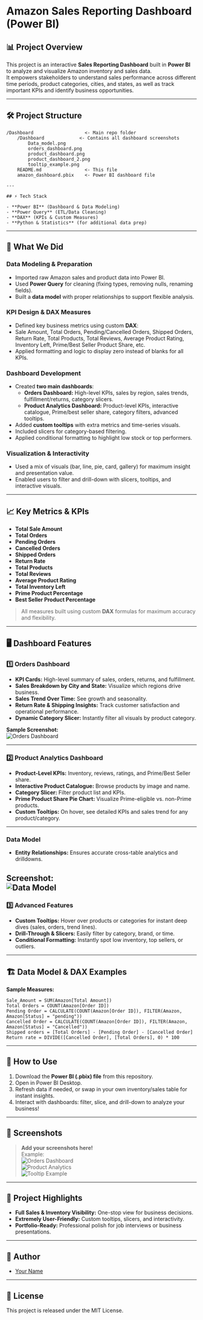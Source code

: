 # Amazon Sales Reporting Dashboard (Power BI)

## 📊 Project Overview

This project is an interactive **Sales Reporting Dashboard** built in **Power BI** to analyze and visualize Amazon inventory and sales data.  
It empowers stakeholders to understand sales performance across different time periods, product categories, cities, and states, as well as track important KPIs and identify business opportunities.

---

## 🛠️ Project Structure

```plaintext
/Dashboard                   <- Main repo folder
    /Dashboard             <- Contains all dashboard screenshots
        Data_model.png
        orders_dashboard.png
        product_dashboard.png
        product_dashboard_2.png
        tooltip_example.png
    README.md                <- This file
    amazon_dashboard.pbix    <- Power BI dashboard file

---

## ⚡ Tech Stack

- **Power BI** (Dashboard & Data Modeling)
- **Power Query** (ETL/Data Cleaning)
- **DAX** (KPIs & Custom Measures)
- **Python & Statistics** (for additional data prep)
```
---
## 🚀 What We Did

### Data Modeling & Preparation

- Imported raw Amazon sales and product data into Power BI.
- Used **Power Query** for cleaning (fixing types, removing nulls, renaming fields).
- Built a **data model** with proper relationships to support flexible analysis.

### KPI Design & DAX Measures

- Defined key business metrics using custom **DAX**:
- Sale Amount, Total Orders, Pending/Cancelled Orders, Shipped Orders, Return Rate, Total Products, Total Reviews, Average Product Rating, Inventory Left, Prime/Best Seller Product Share, etc.
- Applied formatting and logic to display zero instead of blanks for all KPIs.

### Dashboard Development

- Created **two main dashboards**:
    - **Orders Dashboard:** High-level KPIs, sales by region, sales trends, fulfillment/returns, category slicers.
    - **Product Analytics Dashboard:** Product-level KPIs, interactive catalogue, Prime/best seller share, category filters, advanced tooltips.
- Added **custom tooltips** with extra metrics and time-series visuals.
- Included slicers for category-based filtering.
- Applied conditional formatting to highlight low stock or top performers.

### Visualization & Interactivity

- Used a mix of visuals (bar, line, pie, card, gallery) for maximum insight and presentation value.
- Enabled users to filter and drill-down with slicers, tooltips, and interactive visuals.

---

## 📈 Key Metrics & KPIs

- **Total Sale Amount**
- **Total Orders**
- **Pending Orders**
- **Cancelled Orders**
- **Shipped Orders**
- **Return Rate**
- **Total Products**
- **Total Reviews**
- **Average Product Rating**
- **Total Inventory Left**
- **Prime Product Percentage**
- **Best Seller Product Percentage**

> All measures built using custom **DAX** formulas for maximum accuracy and flexibility.

---

## 🖥️ Dashboard Features

### 1️⃣ Orders Dashboard

- **KPI Cards:** High-level summary of sales, orders, returns, and fulfillment.
- **Sales Breakdown by City and State:** Visualize which regions drive business.
- **Sales Trend Over Time:** See growth and seasonality.
- **Return Rate & Shipping Insights:** Track customer satisfaction and operational performance.
- **Dynamic Category Slicer:** Instantly filter all visuals by product category.

**Sample Screenshot:**  
![Orders Dashboard](././Dashboard/orders_dashboard.png)

---

### 2️⃣ Product Analytics Dashboard

- **Product-Level KPIs:** Inventory, reviews, ratings, and Prime/Best Seller share.
- **Interactive Product Catalogue:** Browse products by image and name.
- **Category Slicer:** Filter product list and KPIs.
- **Prime Product Share Pie Chart:** Visualize Prime-eligible vs. non-Prime products.
- **Custom Tooltips:** On hover, see detailed KPIs and sales trend for any product/category.

---

### Data Model

- **Entity Relationships:** Ensures accurate cross-table analytics and drilldowns.

**Screenshot:**  
![Data Model](./Dashboard/Data_model.png)
---

### 3️⃣ Advanced Features

- **Custom Tooltips:** Hover over products or categories for instant deep dives (sales, orders, trend lines).
- **Drill-Through & Slicers:** Easily filter by category, brand, or time.
- **Conditional Formatting:** Instantly spot low inventory, top sellers, or outliers.

---

## 🏗️ Data Model & DAX Examples

**Sample Measures:**
```dax
Sale_Amount = SUM(Amazon[Total Amount])
Total Orders = COUNT(Amazon[Order ID])
Pending Order = CALCULATE(COUNT(Amazon[Order ID]), FILTER(Amazon, Amazon[Status] = "pending"))
Cancelled Order = CALCULATE(COUNT(Amazon[Order ID]), FILTER(Amazon, Amazon[Status] = "Cancelled"))
Shipped orders = [Total Orders] - [Pending Order] - [Cancelled Order]
Return rate = DIVIDE([Cancelled Order], [Total Orders], 0) * 100

```
---

## 📂 How to Use

1. Download the **Power BI (.pbix) file** from this repository.
2. Open in Power BI Desktop.
3. Refresh data if needed, or swap in your own inventory/sales table for instant insights.
4. Interact with dashboards: filter, slice, and drill-down to analyze your business!

---

## 📸 Screenshots

> **Add your screenshots here!**  
> Example:  
> ![Orders Dashboard](./screenshots/orders_dashboard.png)  
> ![Product Analytics](./screenshots/product_dashboard.png)  
> ![Tooltip Example](./screenshots/tooltip_example.png)

---

## 🚀 Project Highlights

- **Full Sales & Inventory Visibility:** One-stop view for business decisions.
- **Extremely User-Friendly:** Custom tooltips, slicers, and interactivity.
- **Portfolio-Ready:** Professional polish for job interviews or business presentations.

---

## 👤 Author

- [Your Name](https://github.com/Ronakmishra)

---

## 📜 License

This project is released under the MIT License.

